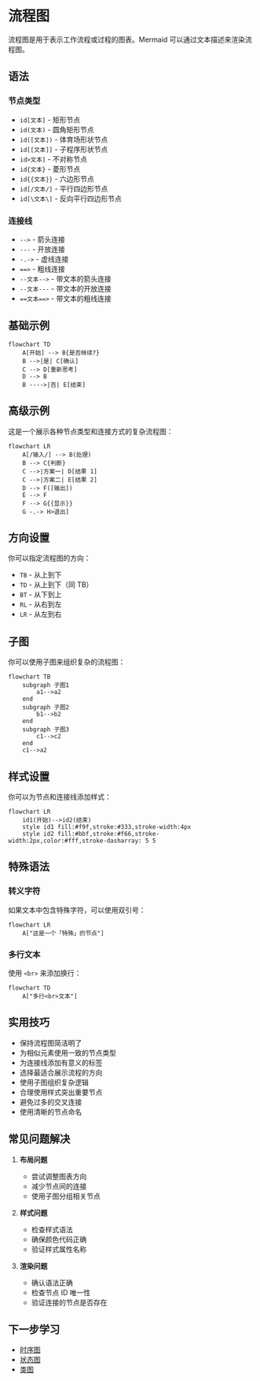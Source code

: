 # 流程图

流程图是用于表示工作流程或过程的图表。Mermaid 可以通过文本描述来渲染流程图。

## 语法

### 节点类型
- `id[文本]` - 矩形节点
- `id(文本)` - 圆角矩形节点
- `id([文本])` - 体育场形状节点
- `id[[文本]]` - 子程序形状节点
- `id>文本]` - 不对称节点
- `id{文本}` - 菱形节点
- `id{{文本}}` - 六边形节点
- `id[/文本/]` - 平行四边形节点
- `id[\文本\]` - 反向平行四边形节点

### 连接线
- `-->` - 箭头连接
- `---` - 开放连接
- `-.->` - 虚线连接
- `==>` - 粗线连接
- `--文本-->` - 带文本的箭头连接
- `--文本---` - 带文本的开放连接
- `==文本==>` - 带文本的粗线连接

## 基础示例

```mermaid
flowchart TD
    A[开始] --> B{是否继续?}
    B -->|是| C[确认]
    C --> D[重新思考]
    D --> B
    B ---->|否| E[结束]
```

## 高级示例

这是一个展示各种节点类型和连接方式的复杂流程图：

```mermaid
flowchart LR
    A[/输入/] --> B(处理)
    B --> C{判断}
    C -->|方案一| D[结果 1]
    C -->|方案二| E[结果 2]
    D --> F([输出])
    E --> F
    F --> G{{显示}}
    G -.-> H>退出]
```

## 方向设置

你可以指定流程图的方向：
- `TB` - 从上到下
- `TD` - 从上到下（同 TB）
- `BT` - 从下到上
- `RL` - 从右到左
- `LR` - 从左到右

## 子图

你可以使用子图来组织复杂的流程图：

```mermaid
flowchart TB
    subgraph 子图1
        a1-->a2
    end
    subgraph 子图2
        b1-->b2
    end
    subgraph 子图3
        c1-->c2
    end
    c1-->a2
```

## 样式设置

你可以为节点和连接线添加样式：

```mermaid
flowchart LR
    id1(开始)-->id2(结束)
    style id1 fill:#f9f,stroke:#333,stroke-width:4px
    style id2 fill:#bbf,stroke:#f66,stroke-width:2px,color:#fff,stroke-dasharray: 5 5
```

## 特殊语法

### 转义字符
如果文本中包含特殊字符，可以使用双引号：
```mermaid
flowchart LR
    A["这是一个「特殊」的节点"]
```

### 多行文本
使用 `<br>` 来添加换行：
```mermaid
flowchart TD
    A["多行<br>文本"]
```

## 实用技巧
- 保持流程图简洁明了
- 为相似元素使用一致的节点类型
- 为连接线添加有意义的标签
- 选择最适合展示流程的方向
- 使用子图组织复杂逻辑
- 合理使用样式突出重要节点
- 避免过多的交叉连接
- 使用清晰的节点命名

## 常见问题解决

1. **布局问题**
   - 尝试调整图表方向
   - 减少节点间的连接
   - 使用子图分组相关节点

2. **样式问题**
   - 检查样式语法
   - 确保颜色代码正确
   - 验证样式属性名称

3. **渲染问题**
   - 确认语法正确
   - 检查节点 ID 唯一性
   - 验证连接的节点是否存在

## 下一步学习
- [时序图](/zh/diagrams/sequence)
- [状态图](/zh/diagrams/state)
- [类图](/zh/diagrams/class) 